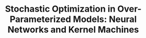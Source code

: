 ---
dual: True
name1: Misha Belkin
email1: mbelkin@ucsd.edu
photo1: https://datascience.ucsd.edu/wp-content/uploads/2022/09/Misha-Belkin.jpg
website1: http://misha.belkin-wang.org/
name2: Yian Ma
email2: yianma@ucsd.edu 
photo2: https://datascience.ucsd.edu/wp-content/uploads/2022/09/Yian-Ma-Web.jpg
website2: https://sites.google.com/view/yianma/home
domain: B13
title: "Stochastic Optimization in Over-Parameterized Models: Neural Networks and Kernel Machines"
bio: "<ul><li>Yian Ma: I am an assistant professor at the Halıcıoğlu Data Science Institute and an affliated faculty member at the Computer Science and Engineering Department of University of California San Diego. Prior to UCSD, I spent a year as a visiting faculty at Google Research. Before that, I was a post-doctoral fellow at EECS, UC Berkeley and completed my Ph.D. at University of Washington. My current research primarily revolves around scalable inference methods for credible machine learning. This involves designing Bayesian inference methods to quantify uncertainty in the predictions of complex models; understanding computational and statistical guarantees of inference algorithms; and leveraging these scalable algorithms to learn from time series data and perform sequential decision making tasks.</li></ul>"
description: "Stochastic optimization has been the main powerhouse for modern machine learning. In particular, one needs to tune the optimization methods for the over-parametrized models such as deep neural networks or kernel machines. During this capstone project, we will explore how to train those over-parametrized models with stochastic gradient descent and its variants. We will also study interesting phenomena arising from such technical problems."
summer: "Please finish reading the following 3 papers during the summer. Pick one to go into the nitty gritty details. Close to the beginning of the quarter, prepare a short presentation about the paper. You can either use slides or prepare to present it on the whiteboard with the fellow students who pick the same paper. Papers: <ul><li><a href='https://www.sciencedirect.com/science/article/abs/pii/S106352032100110X'>https://www.sciencedirect.com/science/article/abs/pii/S106352032100110X</a></li><li><a href='https://arxiv.org/abs/2105.14368'>https://arxiv.org/abs/2105.14368</a></li><li><a href='https://arxiv.org/abs/2202.09885'>https://arxiv.org/abs/2202.09885</a></li></ul>"
oldstudent: https://mbouassa.github.io/mysite/
prerequisites: Probability, Optimization, Linear algebra, Multivariate calculus
time: TBD, In-Person
style: 
seats: 12
tag: Graphs and Deep Learning
---